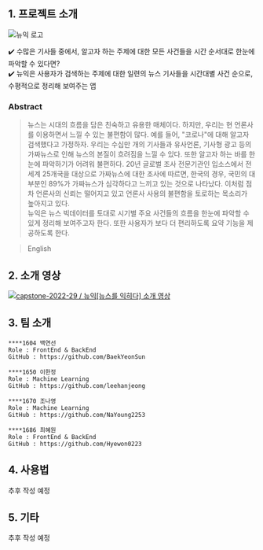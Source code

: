 ## 1. 프로젝트 소개
![뉴익 로고](https://user-images.githubusercontent.com/55417591/161069626-50a79398-abd8-47d5-9a57-e7b91a5a83b0.jpeg)

✔️ 수많은 기사들 중에서, 알고자 하는 주제에 대한 모든 사건들을 시간 순서대로 한눈에 파악할 수 있다면?  
✔️ 뉴익은 사용자가 검색하는 주제에 대한 일련의 뉴스 기사들을 시간대별 사건 순으로, 수평적으로 정리해 보여주는 앱

### Abstract
> 뉴스는 시대의 흐름을 담은 친숙하고 유용한 매체이다. 하지만, 우리는 현 언론사를 이용하면서 느낄 수 있는 불편함이 많다. 예를 들어, "코로나"에 대해 알고자 검색했다고 가정하자. 우리는 수십만 개의 기사들과 유사언론, 기사형 광고 등의 가짜뉴스로 인해 뉴스의 본질이 흐려짐을 느낄 수 있다. 또한 알고자 하는 바를 한눈에 파악하기가 어려워 불편하다. 20년 글로벌 조사 전문기관인 입소스에서 전 세계 25개국을 대상으로 가짜뉴스에 대한 조사에 따르면, 한국의 경우, 국민의 대부분인 89%가 가짜뉴스가 심각하다고 느끼고 있는 것으로 나타났다. 이처럼 점차 언론사의 신뢰는 떨어지고 있고 언론사 사용의 불편함을 토로하는 목소리가 높아지고 있다.  
뉴익은 뉴스 빅데이터를 토대로 시기별 주요 사건들의 흐름을 한눈에 파악할 수 있게 정리해 보여주고자 한다. 또한 사용자가 보다 더 편리하도록 요약 기능을 제공하도록 한다.

> English

## 2. 소개 영상
[![capstone-2022-29 / 뉴익[뉴스를 익히다] 소개 영상](https://user-images.githubusercontent.com/55418359/161452259-61e5afb4-23f8-4b20-b290-d81b9470706b.jpeg)](https://youtu.be/TEmlbx04ibs "capstone-2022-29 / 뉴익[뉴스를 익히다] 소개 영상")

## 3. 팀 소개
```
****1604 백연선
Role : FrontEnd & BackEnd
GitHub : https://github.com/BaekYeonSun
```
```
****1650 이한정
Role : Machine Learning
GitHub : https://github.com/leehanjeong
```
```
****1670 조나영
Role : Machine Learning
GitHub : https://github.com/NaYoung2253
```
```
****1686 최혜원
Role : FrontEnd & BackEnd
GitHub : https://github.com/Hyewon0223
```
## 4. 사용법

추후 작성 예정

## 5. 기타

추후 작성 예정
